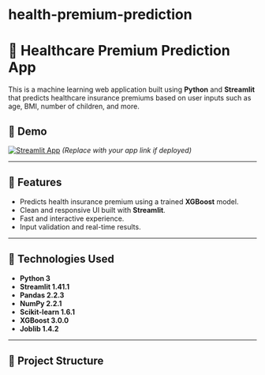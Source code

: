 # health-premium-prediction
# 🏥 Healthcare Premium Prediction App

This is a machine learning web application built using **Python** and **Streamlit** that predicts healthcare insurance premiums based on user inputs such as age, BMI, number of children, and more.

## 🚀 Demo

[![Streamlit App](https://static.streamlit.io/badges/streamlit_badge_black_white.svg)](https://share.streamlit.io/) *(Replace with your app link if deployed)*

---

## 📌 Features

- Predicts health insurance premium using a trained **XGBoost** model.
- Clean and responsive UI built with **Streamlit**.
- Fast and interactive experience.
- Input validation and real-time results.

---

## 🧠 Technologies Used

- **Python 3**
- **Streamlit 1.41.1**
- **Pandas 2.2.3**
- **NumPy 2.2.1**
- **Scikit-learn 1.6.1**
- **XGBoost 3.0.0**
- **Joblib 1.4.2**

---

## 📁 Project Structure



